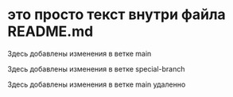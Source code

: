 # это просто текст внутри файла README.md

Здесь добавлены изменения в ветке main

Здесь добавлены изменения в ветке special-branch

Здесь добавлены изменения в ветке main удаленно